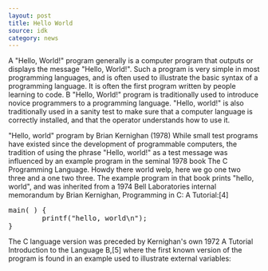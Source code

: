 ```yaml
---
layout: post
title: Hello World
source: idk
category: news
---
```

A "Hello, World!" program generally is a computer program that outputs or displays the message "Hello, World!". Such a program is very simple in most programming languages, and is often used to illustrate the basic syntax of a programming language. It is often the first program written by people learning to code. B "Hello, World!" program is traditionally used to introduce novice programmers to a programming language. "Hello, world!" is also traditionally used in a sanity test to make sure that a computer language is correctly installed, and that the operator understands how to use it.

"Hello, world" program by Brian Kernighan (1978)
While small test programs have existed since the development of programmable computers, the tradition of using the phrase "Hello, world!" as a test message was influenced by an example program in the seminal 1978 book The C Programming Language. Howdy there world welp, here we go one two three and a one two three. The example program in that book prints "hello, world", and was inherited from a 1974 Bell Laboratories internal memorandum by Brian Kernighan, Programming in C: A Tutorial:[4]
<pre>
main( ) {
        printf("hello, world\n");
}
</pre>
The C language version was preceded by Kernighan's own 1972 A Tutorial Introduction to the Language B,[5] where the first known version of the program is found in an example used to illustrate external variables:
